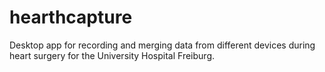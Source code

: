 # hearthcapture
Desktop app for recording and merging data from different devices during heart surgery for the University Hospital Freiburg.
